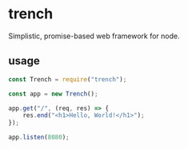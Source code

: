 # trench
Simplistic, promise-based web framework for node.

## usage

``` javascript
const Trench = require("trench");

const app = new Trench();

app.get("/", (req, res) => {
	res.end("<h1>Hello, World!</h1>");
});

app.listen(8080);
```
